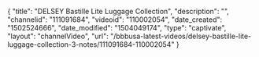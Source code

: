 {
    "title": "DELSEY Bastille Lite Luggage Collection",
    "description": "",
    "channelid": "111091684",
    "videoid": "110002054",
    "date_created": "1502524666",
    "date_modified": "1504049174",
    "type": "captivate",
    "layout": "channelVideo",
    "url": "\/bbbusa-latest-videos\/delsey-bastille-lite-luggage-collection-3-notes\/111091684-110002054"
}